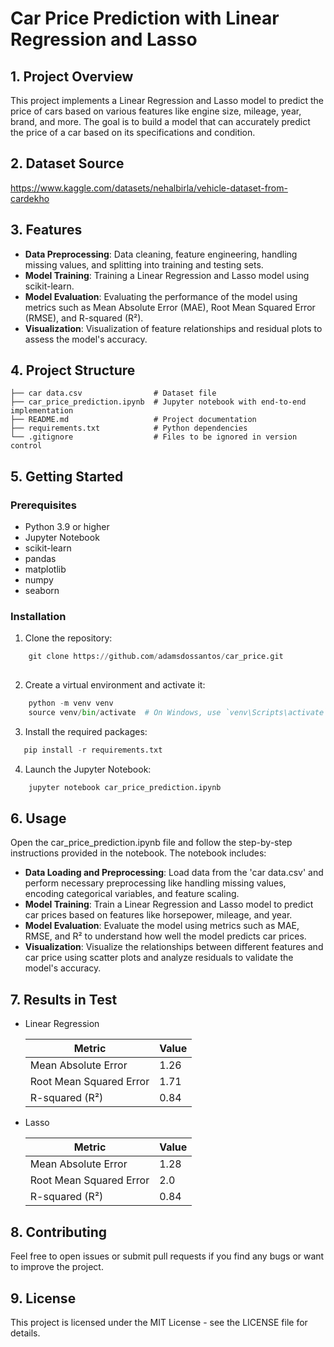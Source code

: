 # Car Price Prediction with Linear Regression and Lasso

## 1. Project Overview

This project implements a Linear Regression and Lasso model to predict the price of cars based on various features like engine size, mileage, year, brand, and more. The goal is to build a model that can accurately predict the price of a car based on its specifications and condition.


## 2. Dataset Source

https://www.kaggle.com/datasets/nehalbirla/vehicle-dataset-from-cardekho

## 3. Features
- **Data Preprocessing**: Data cleaning, feature engineering, handling missing values, and splitting into training and testing sets.
- **Model Training**: Training a Linear Regression and Lasso model using scikit-learn.
- **Model Evaluation**: Evaluating the performance of the model using metrics such as Mean Absolute Error (MAE), Root Mean Squared Error (RMSE), and R-squared (R²).
- **Visualization**: Visualization of feature relationships and residual plots to assess the model's accuracy.



## 4. Project Structure
    ├── car data.csv                # Dataset file 
    ├── car_price_prediction.ipynb  # Jupyter notebook with end-to-end implementation
    ├── README.md                   # Project documentation
    ├── requirements.txt            # Python dependencies
    └── .gitignore                  # Files to be ignored in version control

## 5. Getting Started

### Prerequisites
- Python 3.9 or higher
- Jupyter Notebook
- scikit-learn
- pandas
- matplotlib
- numpy
- seaborn

### Installation
1. Clone the repository:

```python
    git clone https://github.com/adamsdossantos/car_price.git
    
```
2. Create a virtual environment and activate it:
```python
    python -m venv venv
    source venv/bin/activate  # On Windows, use `venv\Scripts\activate`
```

3. Install the required packages:
```python
   pip install -r requirements.txt
```

4. Launch the Jupyter Notebook:
```python
    jupyter notebook car_price_prediction.ipynb
```
## 6. Usage

Open the car_price_prediction.ipynb file and follow the step-by-step instructions provided in the notebook. The notebook includes:

- **Data Loading and Preprocessing**: Load data from the 'car data.csv' and perform necessary preprocessing like handling missing values, encoding categorical variables, and feature scaling.
- **Model Training**: Train a Linear Regression and Lasso model to predict car prices based on features like horsepower, mileage, and year.
- **Model Evaluation**:  Evaluate the model using metrics such as MAE, RMSE, and R² to understand how well the model predicts car prices.
- **Visualization**:  Visualize the relationships between different features and car price using scatter plots and analyze residuals to validate the model's accuracy.


## 7. Results in Test

- Linear Regression

    | Metric    |  Value |
    |-----------|--------|
    | Mean Absolute Error  |  1.26   |
    | Root Mean Squared Error	 |  1.71   |
    | R-squared (R²)    | 0.84  |

- Lasso

    | Metric    |  Value |
    |-----------|--------|
    | Mean Absolute Error  |  1.28   |
    | Root Mean Squared Error	 |  2.0   |
    | R-squared (R²)    | 0.84  |



## 8. Contributing

Feel free to open issues or submit pull requests if you find any bugs or want to improve the project.

## 9. License

This project is licensed under the MIT License - see the LICENSE file for details.








